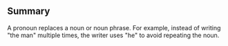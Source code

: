 ## Summary
A pronoun replaces a noun or noun phrase. For example, instead of writing "the man" multiple times, the writer uses "he" to avoid repeating the noun.